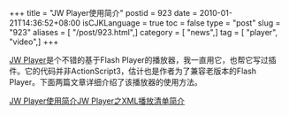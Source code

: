 +++
title = "JW Player使用简介"
postid = 923
date = 2010-01-21T14:36:52+08:00
isCJKLanguage = true
toc = false
type = "post"
slug = "923"
aliases = [ "/post/923.html",]
category = [ "news",]
tag = [ "player", "video",]
+++


[JW
Player](http://www.longtailvideo.com/players/jw-flv-player/)是个不错的基于Flash
Player的播放器，我一直用它，也帮它写过插件。它的代码并非ActionScript3，估计也是作者为了兼容老版本的Flash
Player。下面两篇文章详细介绍了该播放器的使用方法。

[JW
Player使用简介](http://j-coriolanus.blog.163.com/blog/static/64211038200992011745532/)[JW
Player之XML播放清单简介](http://j-coriolanus.blog.163.com/blog/static/64211038200910213830999/)

